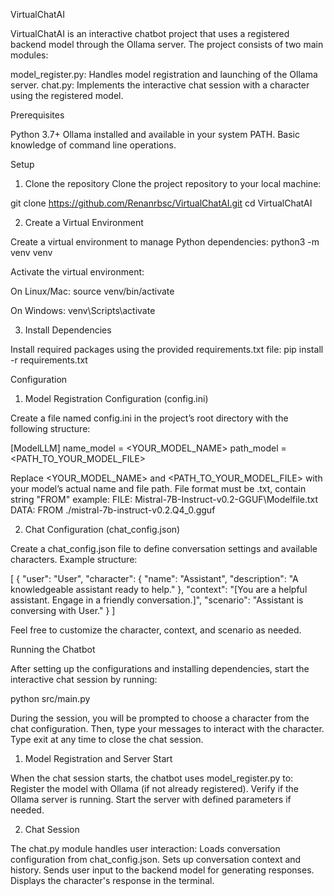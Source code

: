 VirtualChatAI

VirtualChatAI is an interactive chatbot project that uses a registered backend model through the Ollama server. The project consists of two main modules:

model_register.py: Handles model registration and launching of the Ollama server.
chat.py: Implements the interactive chat session with a character using the registered model.

Prerequisites

Python 3.7+
Ollama installed and available in your system PATH.
Basic knowledge of command line operations.

Setup

1. Clone the repository
  Clone the project repository to your local machine:

  git clone https://github.com/Renanrbsc/VirtualChatAI.git
  cd VirtualChatAI

2. Create a Virtual Environment

  Create a virtual environment to manage Python dependencies:
  python3 -m venv venv
  
  Activate the virtual environment:
  
  On Linux/Mac:
  source venv/bin/activate
  
  On Windows:
  venv\Scripts\activate

3. Install Dependencies
  
  Install required packages using the provided requirements.txt file:
  pip install -r requirements.txt

Configuration

1. Model Registration Configuration (config.ini)
  
  Create a file named config.ini in the project’s root directory with the following structure:
  
  [ModelLLM]
  name_model = <YOUR_MODEL_NAME>
  path_model = <PATH_TO_YOUR_MODEL_FILE>
  
  Replace <YOUR_MODEL_NAME> and <PATH_TO_YOUR_MODEL_FILE> with your model’s actual name and file path.
  File format must be .txt, contain string "FROM"
    example: 
      FILE: Mistral-7B-Instruct-v0.2-GGUF\Modelfile.txt
      DATA: FROM ./mistral-7b-instruct-v0.2.Q4_0.gguf

2. Chat Configuration (chat_config.json)

Create a chat_config.json file to define conversation settings and available characters. 
  Example structure:
  
  [
    {
      "user": "User",
      "character": {
        "name": "Assistant",
        "description": "A knowledgeable assistant ready to help."
      },
      "context": "[You are a helpful assistant. Engage in a friendly conversation.]",
      "scenario": "Assistant is conversing with User."
    }
  ]

  Feel free to customize the character, context, and scenario as needed.

Running the Chatbot
  
  After setting up the configurations and installing dependencies, 
  start the interactive chat session by running:
  
  python src/main.py

  During the session, you will be prompted to choose a character from the chat configuration. 
  Then, type your messages to interact with the character. 
  Type exit at any time to close the chat session.
  
1. Model Registration and Server Start
   
  When the chat session starts, the chatbot uses model_register.py to:
  Register the model with Ollama (if not already registered).
  Verify if the Ollama server is running.
  Start the server with defined parameters if needed.

2. Chat Session
  
  The chat.py module handles user interaction:
  Loads conversation configuration from chat_config.json.
  Sets up conversation context and history.
  Sends user input to the backend model for generating responses.
  Displays the character's response in the terminal.

